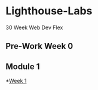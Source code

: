 # Lighthouse-Labs
30 Week Web Dev Flex  

## Pre-Work Week 0 

## Module 1 
*[Week 1](https://github.com/sthan3990/Lighthouse-Labs/tree/main/Module%201/Week%201)
